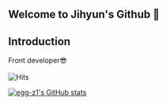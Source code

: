 ## Welcome to Jihyun's Github 👋

## Introduction
Front developer😎
<br/><br/>
 ![Hits](https://hits.seeyoufarm.com/api/count/incr/badge.svg?url=https%3A%2F%2Fgithub.com%2Fkim-soohyeon&count_bg=%23FFDAC7&title_bg=%23FFADAD&icon=&icon_color=%23E7E7E7&title=hits&edge_flat=false)
 

  [![egg-z1's GitHub stats](https://github-readme-stats.vercel.app/api?username=egg-z1)](https://github.com/anuraghazra/github-readme-stats)
